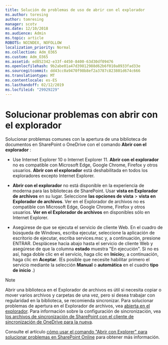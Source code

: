 ```yaml
---
title: Solución de problemas de uso de abrir con el explorador
ms.author: toresing
author: tomresing
manager: scotv
ms.date: 12/10/2018
ms.audience: Admin
ms.topic: article
ROBOTS: NOINDEX, NOFOLLOW
localization_priority: Normal
ms.collection: Adm_O365
ms.custom: Adm_O365
ms.assetid: ed852342-e33f-4450-8400-63d30df09476
ms.openlocfilehash: 9b2abe01a47d39812988d62b6f010a8933fad33e
ms.sourcegitcommit: dd43cc0a9470f98b8ef2a3787c823801d674c666
ms.translationtype: MT
ms.contentlocale: es-ES
ms.lasthandoff: 02/12/2019
ms.locfileid: "29929229"
---
```

# <a name="fix-problems-with-open-with-explorer"></a>Solucionar problemas con abrir con el explorador

Solucionar problemas comunes con la apertura de una biblioteca de documentos en SharePoint o OneDrive con el comando **Abrir con el explorador** : 
  
- Use Internet Explorer 10 o Internet Explorer 11. **Abrir con el explorador** no es compatible con Microsoft Edge, Google Chrome, Firefox y otros usuarios. **Abrir con el explorador** está deshabilitada en todos los exploradores excepto Internet Explorer. 
    
- **Abrir con el explorador** no está disponible en la experiencia de moderna para las bibliotecas de SharePoint. Usar **vista en Explorador de archivos** en su lugar. Seleccione **las opciones de vista** \> **vista en Explorador de archivos**. Ver en el Explorador de archivos no es compatible con Microsoft Edge, Google Chrome, Firefox y otros usuarios. **Ver en el Explorador de archivos** en disponibles sólo en Internet Explorer. 
    
- Asegúrese de que se ejecuta el servicio de cliente Web. En el cuadro de búsqueda de Windows, escriba ejecutar, seleccione la aplicación de escritorio de ejecutar, escriba services.msc y, a continuación, presione ENTRAR. Desplácese hacia abajo hasta el servicio de cliente Web y asegúrese de que la columna **estado** muestra "En ejecución". Si no es así, haga doble clic en el servicio, haga clic en **Inicio**y, a continuación, haga clic en **Aceptar**. (Es posible que necesite habilitar primero el servicio mediante la selección **Manual** o **automática** en el cuadro **tipo de inicio** .) 
    
> [!NOTE]
> Abrir una biblioteca en el Explorador de archivos es útil si necesita copiar o mover varios archivos y carpetas de una vez, pero si desea trabajar con regularidad en la biblioteca, se recomienda sincronizar. Para solucionar problemas de apertura en el Explorador de archivos, vea [abierta en el explorador](https://go.microsoft.com/fwlink/?linkid=871665). Para información sobre la configuración de sincronización, vea [los archivos de sincronización de SharePoint con el cliente de sincronización de OneDrive para la nueva](https://go.microsoft.com/fwlink/?linkid=871666).
  
Consulte el artículo [cómo usar el comando "Abrir con Explorer" para solucionar problemas en SharePoint Online](https://support.office.com/article/How-to-use-the-Open-with-Explorer-command-to-troubleshoot-issues-in-SharePoint-Online-87155331-0c92-4224-a4c1-da5c21c4ade4) para obtener más información. 
  

